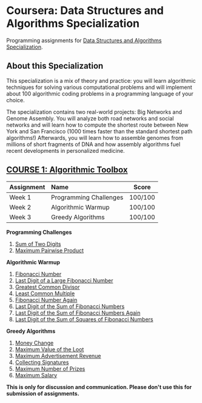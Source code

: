 # Coursera: Data Structures and Algorithms Specialization

Programming assignments for [Data Structures and Algorithms Specialization][specializationlink].

## About this Specialization

This specialization is a mix of theory and practice: you will learn algorithmic techniques for solving various computational problems and will implement about 100 algorithmic coding problems in a programming language of your choice.

The specialization contains two real-world projects: Big Networks and Genome Assembly. You will analyze both road networks and social networks and will learn how to compute the shortest route between New York and San Francisco (1000 times faster than the standard shortest path algorithms!) Afterwards, you will learn how to assemble genomes from millions of short fragments of DNA and how assembly algorithms fuel recent developments in personalized medicine.

## [COURSE 1: Algorithmic Toolbox][courselink]

Assignment | Name | Score
:--- | :--- | ---
Week 1 | Programming Challenges | 100/100
Week 2 | Algorithmic Warmup | 100/100
Week 3 | Greedy Algorithms | 100/100

**Programming Challenges**

1. [Sum of Two Digits](https://github.com/MarufHassan/coursera-data-structures-algorithms/tree/master/algorithmic-toolbox/week1_programming_challenges/1_sum_of_two_digits)
2. [Maximum Pairwise Product](https://github.com/MarufHassan/coursera-data-structures-algorithms/tree/master/algorithmic-toolbox/week1_programming_challenges/2_maximum_pairwise_product)

**Algorithmic Warmup**

1. [Fibonacci Number](https://github.com/MarufHassan/coursera-data-structures-algorithms/tree/master/algorithmic-toolbox/week2_algorithmic_warmup/1_fibonacci_number)
2. [Last Digit of a Large Fibonacci Number](https://github.com/MarufHassan/coursera-data-structures-algorithms/tree/master/algorithmic-toolbox/week2_algorithmic_warmup/2_last_digit_of_fibonacci_number)
3. [Greatest Common Divisor](https://github.com/MarufHassan/coursera-data-structures-algorithms/tree/master/algorithmic-toolbox/week2_algorithmic_warmup/3_greatest_common_divisor)
4. [Least Common Multiple](https://github.com/MarufHassan/coursera-data-structures-algorithms/tree/master/algorithmic-toolbox/week2_algorithmic_warmup/4_least_common_multiple)
5. [Fibonacci Number Again](https://github.com/MarufHassan/coursera-data-structures-algorithms/tree/master/algorithmic-toolbox/week2_algorithmic_warmup/5_fibonacci_number_again)
6. [Last Digit of the Sum of Fibonacci Numbers](https://github.com/MarufHassan/coursera-data-structures-algorithms/tree/master/algorithmic-toolbox/week2_algorithmic_warmup/6_last_digit_of_the_sum_of_fibonacci_numbers)
7. [Last Digit of the Sum of Fibonacci Numbers Again](https://github.com/MarufHassan/coursera-data-structures-algorithms/tree/master/algorithmic-toolbox/week2_algorithmic_warmup/7_last_digit_of_the_sum_of_fibonacci_numbers_again)
8. [Last Digit of the Sum of Squares of Fibonacci Numbers](https://github.com/MarufHassan/coursera-data-structures-algorithms/tree/master/algorithmic-toolbox/week2_algorithmic_warmup/8_last_digit_of_the_sum_of_squares_of_fibonacci_numbers)

**Greedy Algorithms**

1. [Money Change](https://github.com/MarufHassan/coursera-data-structures-algorithms/tree/master/algorithmic-toolbox/week3_greedy_algorithms/1_money_change)
2. [Maximum Value of the Loot](https://github.com/MarufHassan/coursera-data-structures-algorithms/tree/master/algorithmic-toolbox/week3_greedy_algorithms/2_maximum_value_of_the_loot)
3. [Maximum Advertisement Revenue](https://github.com/MarufHassan/coursera-data-structures-algorithms/tree/master/algorithmic-toolbox/week3_greedy_algorithms/3_maximum_advertisement_revenue)
4. [Collecting Signatures](https://github.com/MarufHassan/coursera-data-structures-algorithms/tree/master/algorithmic-toolbox/week3_greedy_algorithms/4_collecting_signatures)
5. [Maximum Number of Prizes](https://github.com/MarufHassan/coursera-data-structures-algorithms/tree/master/algorithmic-toolbox/week3_greedy_algorithms/5_maximum_number_of_prizes)
6. [Maximum Salary](https://github.com/MarufHassan/coursera-data-structures-algorithms/tree/master/algorithmic-toolbox/week3_greedy_algorithms/6_maximum_salary)

**This is only for discussion and communication. Please don't use this for submission of assignments.**

[specializationlink]: https://www.coursera.org/specializations/data-structures-algorithms
[courselink]: https://www.coursera.org/learn/algorithmic-toolbox